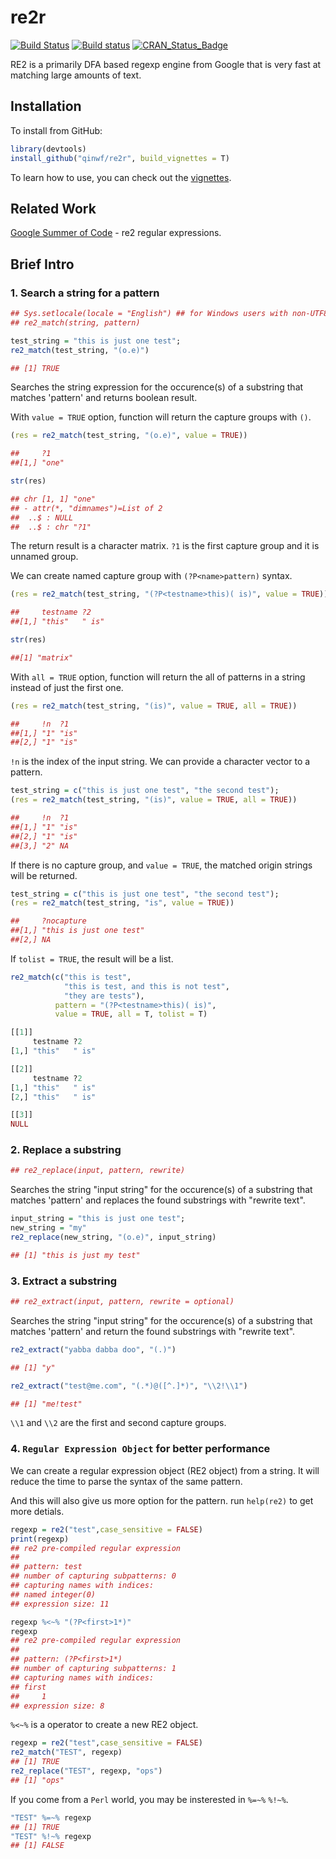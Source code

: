 # re2r

[![Build Status](https://travis-ci.org/qinwf/re2r.svg?branch=master)](https://travis-ci.org/qinwf/re2r) [![Build status](https://ci.appveyor.com/api/projects/status/n34unrvurpv18si5/branch/master?svg=true)](https://ci.appveyor.com/project/qinwf/re2r/branch/master) [![CRAN_Status_Badge](http://www.r-pkg.org/badges/version/re2r)](http://cran.r-project.org/package=re2r) 


RE2 is a primarily DFA based regexp engine from Google that is very fast at matching large amounts of text.

## Installation

To install from GitHub:

```r
library(devtools)
install_github("qinwf/re2r", build_vignettes = T)
```

To learn how to use, you can check out the [vignettes](vignettes/re2r-intro.Rmd).

## Related Work

[Google Summer of Code](https://github.com/rstats-gsoc/gsoc2016/wiki/re2-regular-expressions) - re2 regular expressions.

## Brief Intro

### 1. Search a string for a pattern

```r
## Sys.setlocale(locale = "English") ## for Windows users with non-UTF8 locale
## re2_match(string, pattern)

test_string = "this is just one test";
re2_match(test_string, "(o.e)")
```

```r
## [1] TRUE
```

Searches the string expression for the occurence(s) of a substring that matches 'pattern' and returns boolean result.

With `value = TRUE` option, function will return the capture groups with `()`.

```r
(res = re2_match(test_string, "(o.e)", value = TRUE))

##     ?1   
##[1,] "one"

str(res)

## chr [1, 1] "one"
## - attr(*, "dimnames")=List of 2
##  ..$ : NULL
##  ..$ : chr "?1"
```

The return result is a character matrix. `?1` is the first capture group and it is unnamed group.

We can create named capture group with `(?P<name>pattern)` syntax.

```r
(res = re2_match(test_string, "(?P<testname>this)( is)", value = TRUE))

##     testname ?2   
##[1,] "this"   " is"

str(res)

##[1] "matrix"
```

With `all = TRUE` option, function will return the all of patterns in a string instead of just the first one.

```r
(res = re2_match(test_string, "(is)", value = TRUE, all = TRUE))
```

```r
##     !n  ?1  
##[1,] "1" "is"
##[2,] "1" "is"
```

`!n` is the index of the input string. We can provide a character vector to a pattern.

```r
test_string = c("this is just one test", "the second test");
(res = re2_match(test_string, "(is)", value = TRUE, all = TRUE))
```

```r
##     !n  ?1  
##[1,] "1" "is"
##[2,] "1" "is"
##[3,] "2" NA  
```

If there is no capture group, and `value = TRUE`, the matched origin strings will be returned.

```r
test_string = c("this is just one test", "the second test");
(res = re2_match(test_string, "is", value = TRUE))
```

```r
##     ?nocapture             
##[1,] "this is just one test"
##[2,] NA    
```

If `tolist = TRUE`, the result will be a list.

```r
re2_match(c("this is test", 
            "this is test, and this is not test", 
            "they are tests"), 
          pattern = "(?P<testname>this)( is)", 
          value = TRUE, all = T, tolist = T)
```

```r
[[1]]
     testname ?2   
[1,] "this"   " is"

[[2]]
     testname ?2   
[1,] "this"   " is"
[2,] "this"   " is"

[[3]]
NULL
```

### 2. Replace a substring

```r
## re2_replace(input, pattern, rewrite)
```

Searches the string "input string" for the occurence(s) of a substring that matches 'pattern' and replaces the found substrings with "rewrite text".

```r
input_string = "this is just one test";
new_string = "my"
re2_replace(new_string, "(o.e)", input_string)
```

```r
## [1] "this is just my test"
```

### 3. Extract a substring

```r
## re2_extract(input, pattern, rewrite = optional)
```

Searches the string "input string" for the occurence(s) of a substring that matches 'pattern' and return the found substrings with "rewrite text".

```r
re2_extract("yabba dabba doo", "(.)")
```

```r
## [1] "y"
```

```r
re2_extract("test@me.com", "(.*)@([^.]*)", "\\2!\\1")
```

```r
## [1] "me!test"
```

`\\1` and `\\2` are the first and second capture groups.

### 4. `Regular Expression Object` for better performance

We can create a regular expression object (RE2 object) from a string. It will reduce the time to parse the syntax of the same pattern. 

And this will also give us more option for the pattern. run `help(re2)` to get more detials.

```r
regexp = re2("test",case_sensitive = FALSE)
print(regexp)
## re2 pre-compiled regular expression
## 
## pattern: test
## number of capturing subpatterns: 0
## capturing names with indices: 
## named integer(0)
## expression size: 11

regexp %<~% "(?P<first>1*)"
regexp
## re2 pre-compiled regular expression
## 
## pattern: (?P<first>1*)
## number of capturing subpatterns: 1
## capturing names with indices: 
## first 
##     1 
## expression size: 8
```

`%<~%` is a operator to create a new RE2 object.

```r
regexp = re2("test",case_sensitive = FALSE)
re2_match("TEST", regexp)
## [1] TRUE
re2_replace("TEST", regexp, "ops")
## [1] "ops"
```

If you come from a `Perl` world, you may be insterested in `%=~%`  `%!~%`.

```r
"TEST" %=~% regexp
## [1] TRUE
"TEST" %!~% regexp
## [1] FALSE
```
